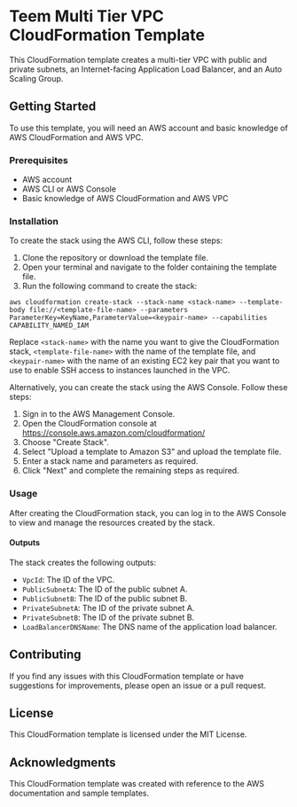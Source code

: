 # Teem Multi Tier VPC CloudFormation Template

This CloudFormation template creates a multi-tier VPC with public and private subnets, an Internet-facing Application Load Balancer, and an Auto Scaling Group.

## Getting Started

To use this template, you will need an AWS account and basic knowledge of AWS CloudFormation and AWS VPC.

### Prerequisites

- AWS account
- AWS CLI or AWS Console
- Basic knowledge of AWS CloudFormation and AWS VPC

### Installation

To create the stack using the AWS CLI, follow these steps:

1. Clone the repository or download the template file.
2. Open your terminal and navigate to the folder containing the template file.
3. Run the following command to create the stack:

`aws cloudformation create-stack --stack-name <stack-name> --template-body file://<template-file-name> --parameters ParameterKey=KeyName,ParameterValue=<keypair-name> --capabilities CAPABILITY_NAMED_IAM`
    

Replace `<stack-name>` with the name you want to give the CloudFormation stack, `<template-file-name>` with the name of the template file, and `<keypair-name>` with the name of an existing EC2 key pair that you want to use to enable SSH access to instances launched in the VPC.

Alternatively, you can create the stack using the AWS Console. Follow these steps:

1. Sign in to the AWS Management Console.
2. Open the CloudFormation console at https://console.aws.amazon.com/cloudformation/
3. Choose "Create Stack".
4. Select "Upload a template to Amazon S3" and upload the template file.
5. Enter a stack name and parameters as required.
6. Click "Next" and complete the remaining steps as required.

### Usage

After creating the CloudFormation stack, you can log in to the AWS Console to view and manage the resources created by the stack.

#### Outputs

The stack creates the following outputs:

- `VpcId`: The ID of the VPC.
- `PublicSubnetA`: The ID of the public subnet A.
- `PublicSubnetB`: The ID of the public subnet B.
- `PrivateSubnetA`: The ID of the private subnet A.
- `PrivateSubnetB`: The ID of the private subnet B.
- `LoadBalancerDNSName`: The DNS name of the application load balancer.

## Contributing

If you find any issues with this CloudFormation template or have suggestions for improvements, please open an issue or a pull request.

## License

This CloudFormation template is licensed under the MIT License.

## Acknowledgments

This CloudFormation template was created with reference to the AWS documentation and sample templates.
